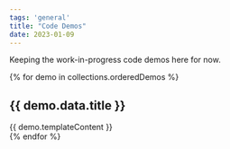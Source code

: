 ```yaml
---
tags: 'general'
title: "Code Demos"
date: 2023-01-09
---
```


<!--START-->
Keeping the work-in-progress code demos here for now.<!--END-->

{% for demo in collections.orderedDemos %}
<article>
  <h2 id="{{ demo.fileSlug }}">{{ demo.data.title }}</h2>
  {{ demo.templateContent }}
</article>
{% endfor %}